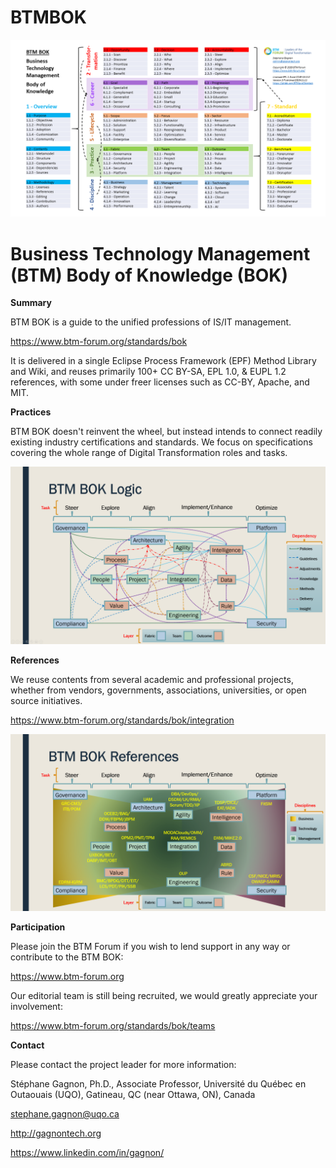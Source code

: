 # BTMBOK

![BTM BOK Outlline](BTM-BOK-Outline-v4-diagram.png "BTM BOK Outlline")




Business Technology Management (BTM) Body of Knowledge (BOK)
============================================================

**Summary**

BTM BOK is a guide to the unified professions of IS/IT management.

https://www.btm-forum.org/standards/bok

It is delivered in a single Eclipse Process Framework (EPF) Method Library and Wiki, and reuses primarily 100+ CC BY-SA, EPL 1.0, & EUPL 1.2 references, with some under freer licenses such as CC-BY, Apache, and MIT.

**Practices**

BTM BOK doesn't reinvent the wheel, but instead intends to connect readily existing industry certifications and standards. We focus on specifications covering the whole range of Digital Transformation roles and tasks.

![BTM BOK Practices](new-v2-fig-2-flos-sources.png "BTM BOK Practices")

**References**

We reuse contents from several academic and professional projects, whether from vendors, governments, associations, universities, or open source initiatives.

https://www.btm-forum.org/standards/bok/integration

![BTM BOK References](new-v2-fig-1-flos-sources.png "BTM BOK References")

**Participation**

Please join the BTM Forum if you wish to lend support in any way or contribute to the BTM BOK:

https://www.btm-forum.org

Our editorial team is still being recruited, we would greatly appreciate your involvement:

https://www.btm-forum.org/standards/bok/teams

**Contact**

Please contact the project leader for more information:

Stéphane Gagnon, Ph.D., Associate Professor, Université du Québec en Outaouais (UQO), Gatineau, QC (near Ottawa, ON), Canada

stephane.gagnon@uqo.ca

http://gagnontech.org

https://www.linkedin.com/in/gagnon/





